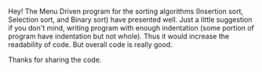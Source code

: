 Hey! The Menu Driven program for the sorting algorithms (Insertion sort, Selection sort, and Binary sort) have presented well.
Just a little suggestion if you don't mind, writing program with enough indentation (some portion of program have indentation but not whole). Thus it would increase the readability of code. 
But overall code is really good.

Thanks for sharing the code.
